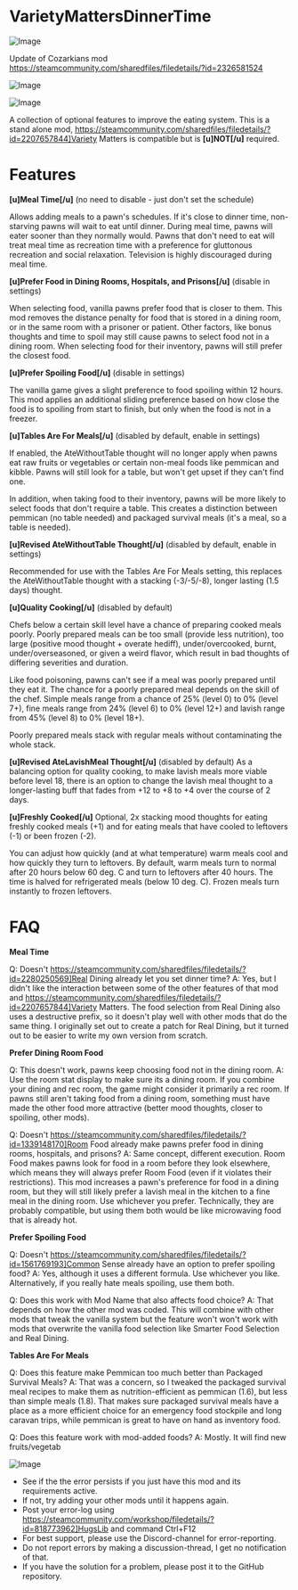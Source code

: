 # VarietyMattersDinnerTime

![Image](https://i.imgur.com/buuPQel.png)

Update of Cozarkians mod
https://steamcommunity.com/sharedfiles/filedetails/?id=2326581524

![Image](https://i.imgur.com/CN9Rs5X.png)

	
![Image](https://i.imgur.com/Z4GOv8H.png)

A collection of optional features to improve the eating system. This is a stand alone mod, https://steamcommunity.com/sharedfiles/filedetails/?id=2207657844]Variety Matters is compatible but is **[u]NOT[/u]** required.

# Features

**[u]Meal Time[/u]** (no need to disable - just don't set the schedule)

Allows adding meals to a pawn's schedules. If it's close to dinner time, non-starving pawns will wait to eat until dinner. During meal time, pawns will eater sooner than they normally would. Pawns that don't need to eat will treat meal time as recreation time with a preference for gluttonous recreation and social relaxation. Television is highly discouraged during meal time.

**[u]Prefer Food in Dining Rooms, Hospitals, and Prisons[/u]** (disable in settings)

When selecting food, vanilla pawns prefer food that is closer to them. This mod removes the distance penalty for food that is stored in a dining room, or in the same room with a prisoner or patient. Other factors, like bonus thoughts and time to spoil may still cause pawns to select food not in a dining room. When selecting food for their inventory, pawns will still prefer the closest food.

**[u]Prefer Spoiling Food[/u]** (disable in settings)

The vanilla game gives a slight preference to food spoiling within 12 hours. This mod applies an additional sliding preference based on how close the food is to spoiling from start to finish, but only when the food is not in a freezer.

**[u]Tables Are For Meals[/u]** (disabled by default, enable in settings)

If enabled, the AteWithoutTable thought will no longer apply when pawns eat raw fruits or vegetables or certain non-meal foods like pemmican and kibble. Pawns will still look for a table, but won't get upset if they can't find one.

In addition, when taking food to their inventory, pawns will be more likely to select foods that don't require a table. This creates a distinction between pemmican (no table needed) and packaged survival meals (it's a meal, so a table is needed).

**[u]Revised AteWithoutTable Thought[/u]** (disabled by default, enable in settings)

Recommended for use with the Tables Are For Meals setting, this replaces the AteWithoutTable thought with a stacking (-3/-5/-8), longer lasting (1.5 days) thought. 

**[u]Quality Cooking[/u]** (disabled by default)

Chefs below a certain skill level have a chance of preparing cooked meals poorly. Poorly prepared meals can be too small (provide less nutrition), too large (positive mood thought + overate hediff), under/overcooked, burnt, under/overseasoned, or given a weird flavor, which result in bad thoughts of differing severities and duration.

Like food poisoning, pawns can't see if a meal was poorly prepared until they eat it. The chance for a poorly prepared meal depends on the skill of the chef. Simple meals range from a chance of 25% (level 0) to 0% (level 7+), fine meals range from 24% (level 6) to 0% (level 12+) and lavish range from 45% (level 8) to 0% (level 18+).

Poorly prepared meals stack with regular meals without contaminating the whole stack. 

**[u]Revised AteLavishMeal Thought[/u]** (disabled by default)
As a balancing option for quality cooking, to make lavish meals more viable before level 18, there is an option to change the lavish meal thought to a longer-lasting buff that fades from +12 to +8 to +4 over the course of 2 days.

**[u]Freshly Cooked[/u]**
Optional, 2x stacking mood thoughts for eating freshly cooked meals (+1) and for eating meals that have cooled to leftovers (-1) or been frozen (-2). 

You can adjust how quickly (and at what temperature) warm meals cool and how quickly they turn to leftovers. By default, warm meals turn to normal after 20 hours below 60 deg. C and turn to leftovers after 40 hours. The time is halved for refrigerated meals (below 10 deg. C). Frozen meals turn instantly to frozen leftovers.

# FAQ


**Meal Time**

Q: Doesn't https://steamcommunity.com/sharedfiles/filedetails/?id=2280250569]Real Dining already let you set dinner time?
A: Yes, but I didn't like the interaction between some of the other features of that mod and https://steamcommunity.com/sharedfiles/filedetails/?id=2207657844]Variety Matters. The food selection from Real Dining also uses a destructive prefix, so it doesn't play well with other mods that do the same thing. I originally set out to create a patch for Real Dining, but it turned out to be easier to write my own version from scratch.

**Prefer Dining Room Food**

Q: This doesn't work, pawns keep choosing food not in the dining room.
A: Use the room stat display to make sure its a dining room. If you combine your dining and rec room, the game might consider it primarily a rec room. If pawns still aren't taking food from a dining room, something must have made the other food more attractive (better mood thoughts, closer to spoiling, other mods).

Q: Doesn't https://steamcommunity.com/sharedfiles/filedetails/?id=1339148170]Room Food already make pawns prefer food in dining rooms, hospitals, and prisons?
A: Same concept, different execution. Room Food makes pawns look for food in a room before they look elsewhere, which means they will always prefer Room Food (even if it violates their restrictions). This mod increases a pawn's preference for food in a dining room, but they will still likely prefer a lavish meal in the kitchen to a fine meal in the dining room. Use whichever you prefer. Technically, they are probably compatible, but using them both would be like microwaving food that is already hot.

**Prefer Spoiling Food**

Q: Doesn't https://steamcommunity.com/sharedfiles/filedetails/?id=1561769193]Common Sense already have an option to prefer spoiling food?
A: Yes, although it uses a different formula. Use whichever you like. Alternatively, if you really hate meals spoiling, use them both.

Q: Does this work with Mod Name that also affects food choice?
A: That depends on how the other mod was coded. This will combine with other mods that tweak the vanilla system but the feature won't won't work with mods that overwrite the vanilla food selection like Smarter Food Selection and Real Dining.

**Tables Are For Meals**

Q: Does this feature make Pemmican too much better than Packaged Survival Meals?
A: That was a concern, so I tweaked the packaged survival meal recipes to make them as nutrition-efficient as pemmican (1.6), but less than simple meals (1.8). That makes sure packaged survival meals have a place as a more efficient choice for an emergency food stockpile and long caravan trips, while pemmican is great to have on hand as inventory food.

Q: Does this feature work with mod-added foods?
A: Mostly. It will find new fruits/vegetab

![Image](https://i.imgur.com/PwoNOj4.png)



-  See if the the error persists if you just have this mod and its requirements active.
-  If not, try adding your other mods until it happens again.
-  Post your error-log using https://steamcommunity.com/workshop/filedetails/?id=818773962]HugsLib and command Ctrl+F12
-  For best support, please use the Discord-channel for error-reporting.
-  Do not report errors by making a discussion-thread, I get no notification of that.
-  If you have the solution for a problem, please post it to the GitHub repository.



